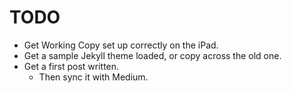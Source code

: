 
# TODO

- Get Working Copy set up correctly on the iPad.
- Get a sample Jekyll theme loaded, or copy across the old one.
- Get a first post written.
	- Then sync it with Medium.